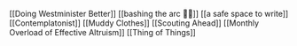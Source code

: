 [[Doing Westminister Better]]
[[bashing the arc 🔨✨]]
[[a safe space to write]]
[[Contemplatonist]]
[[Muddy Clothes]]
[[Scouting Ahead]]
[[Monthly Overload of Effective Altruism]]
[[Thing of Things]]
